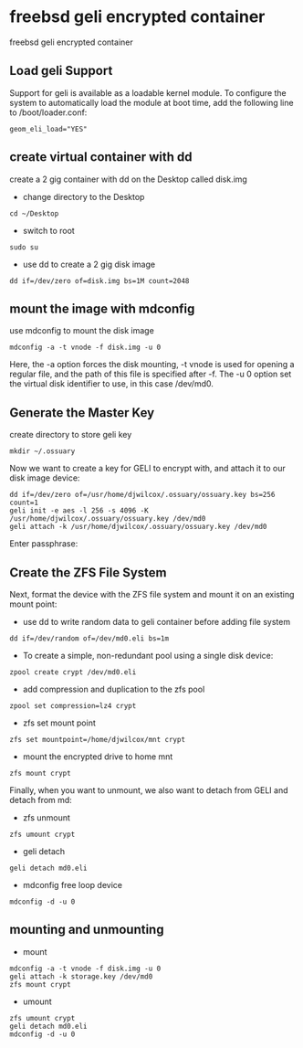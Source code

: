 # freebsd geli encrypted container

freebsd geli encrypted container

## Load geli Support

Support for geli is available as a loadable kernel module. To configure the system to automatically load the module at boot time, add the following line to /boot/loader.conf:

```
geom_eli_load="YES"
```

## create virtual container with dd

create a 2 gig container with dd on the Desktop called disk.img

* change directory to the Desktop

```
cd ~/Desktop
```

* switch to root

```
sudo su
```

* use dd to create a 2 gig disk image

```
dd if=/dev/zero of=disk.img bs=1M count=2048
```

## mount the image with mdconfig

use mdconfig to mount the disk image

```
mdconfig -a -t vnode -f disk.img -u 0
```

Here, the -a option forces the disk mounting, -t vnode is used for opening a regular file, and the path of this file is specified after -f. The -u 0 option set the virtual disk identifier to use, in this case /dev/md0.

## Generate the Master Key

create directory to store geli key

```
mkdir ~/.ossuary
```

Now we want to create a key for GELI to encrypt with, and attach it to our disk image device:

```
dd if=/dev/zero of=/usr/home/djwilcox/.ossuary/ossuary.key bs=256 count=1
geli init -e aes -l 256 -s 4096 -K /usr/home/djwilcox/.ossuary/ossuary.key /dev/md0
geli attach -k /usr/home/djwilcox/.ossuary/ossuary.key /dev/md0
```

Enter passphrase:

## Create the ZFS File System

Next, format the device with the ZFS file system and mount it on an existing mount point:

* use dd to write random data to geli container before adding file system

```
dd if=/dev/random of=/dev/md0.eli bs=1m
```

* To create a simple, non-redundant pool using a single disk device:

```
zpool create crypt /dev/md0.eli
```

* add compression and duplication to the zfs pool

```
zpool set compression=lz4 crypt
```

* zfs set mount point

```
zfs set mountpoint=/home/djwilcox/mnt crypt
```

* mount the encrypted drive to home mnt

```
zfs mount crypt
```

Finally, when you want to unmount, we also want to detach from GELI and detach from md:

* zfs unmount

```
zfs umount crypt
```

* geli detach

```
geli detach md0.eli
```

* mdconfig free loop device

```
mdconfig -d -u 0
```

## mounting and unmounting

* mount

```
mdconfig -a -t vnode -f disk.img -u 0
geli attach -k storage.key /dev/md0
zfs mount crypt
```

* umount

```
zfs umount crypt
geli detach md0.eli
mdconfig -d -u 0
```
	
